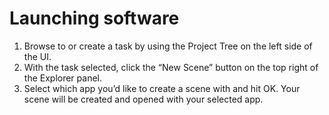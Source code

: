 # Launching software
1. Browse to or create a task by using the Project Tree on the left side of the UI.
2. With the task selected, click the “New Scene” button on the top right of the Explorer panel.
3. Select which app you’d like to create a scene with and hit OK. Your scene will be created and opened with your selected app.
